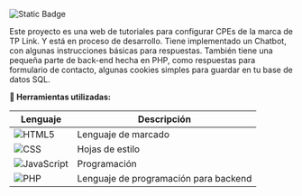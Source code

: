 ![Static Badge](https://img.shields.io/badge/NeoTecs-WEB-green)

Este proyecto es una web de tutoriales para configurar CPEs de la marca de TP Link. Y está en proceso de desarrollo. Tiene implementado un Chatbot, con algunas instrucciones básicas para respuestas. También tiene una pequeña parte de back-end hecha en PHP, como respuestas para formulario de contacto, algunas cookies simples para guardar en tu base de datos SQL.

**🔧 Herramientas utilizadas:**

| Lenguaje | Descripción            |
|----------|------------------------|
| ![HTML5](https://img.shields.io/badge/HTML5-%23E34F26.svg?logo=html5&logoColor=white)     | Lenguaje de marcado    |
| ![CSS](https://img.shields.io/badge/CSS-%231572B6.svg?logo=css3&logoColor=white)      | Hojas de estilo        |
| ![JavaScript](https://img.shields.io/badge/JavaScript-%23F7DF1E.svg?logo=javascript&logoColor=black)       | Programación           |
| ![PHP](https://img.shields.io/badge/PHP-%23777BB4.svg?logo=php&logoColor=white)        | Lenguaje de programación para backend |

